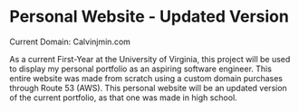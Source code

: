 # Personal Website - Updated Version
Current Domain: Calvinjmin.com 

As a current First-Year at the University of Virginia, this project will be used to display my personal portfolio as an aspiring software engineer. This entire website was made from scratch using a custom domain purchases through Route 53 (AWS). This personal website will be an updated version of the current portfolio, as that one was made in high school.